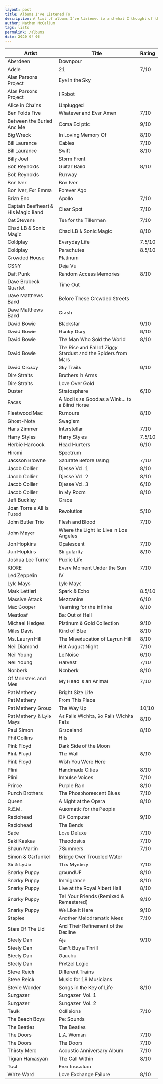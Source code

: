 ```yaml
---
layout: post
title: Albums I've Listened To
description: A list of albums I've listened to and what I thought of them.
author: Nathan McCallum
tags: lists
permalink: /albums
date: 2020-04-06
---
```


| Artist | Title | Rating |
| ------ | ----- | ------ |
| Aberdeen | Downpour |
| Adele | 21 | 7/10 |
| Alan Parsons Project | Eye in the Sky |
| Alan Parsons Project | I Robot |
| Alice in Chains | Unplugged |
| Ben Folds Five | Whatever and Ever Amen | 7/10 |
| Between the Buried And Me | Coma Ecliptic | 9/10 |
| Big Wreck | In Loving Memory Of | 8/10 |
| Bill Laurance | Cables | 7/10 |
| Bill Laurance | Swift | 8/10 |
| Billy Joel | Storm Front |
| Bob Reynolds | Guitar Band | 8/10 |
| Bob Reynolds | Runway |
| Bon Iver | Bon Iver |
| Bon Iver, For Emma | Forever Ago |
| Brian Eno | Apollo | 7/10 |
| Captain Beefheart & His Magic Band | Clear Spot | 7/10 |
| Cat Stevans | Tea for the Tillerman | 7/10 |
| Chad LB & Sonic Magic | Chad LB & Sonic Magic | 8/10 |
| Coldplay | Everyday Life | 7.5/10 |
| Coldplay | Parachutes | 8.5/10 |
| Crowded House | Platinum |
| CSNY | Deja Vu |
| Daft Punk | Random Access Memories | 8/10 |
| Dave Brubeck Quartet | Time Out |
| Dave Matthews Band | Before These Crowded Streets |
| Dave Matthews Band | Crash |
| David Bowie | Blackstar | 9/10 |
| David Bowie | Hunky Dory | 8/10 |
| David Bowie | The Man Who Sold the World | 8/10 |
| David Bowie | The Rise and Fall of Ziggy Stardust and the Spiders from Mars |
| David Crosby | Sky Trails | 8/10 |
| Dire Straits | Brothers in Arms |
| Dire Straits | Love Over Gold |
| Duster | Stratosphere | 6/10 |
| Faces | A Nod is as Good as a Wink... to a Blind Horse |
| Fleetwood Mac | Rumours | 8/10 |
| Ghost-Note | Swagism |
| Hans Zimmer | Interstellar | 7/10 |
| Harry Styles | Harry Styles | 7.5/10 |
| Herbie Hancock | Head Hunters | 6/10 |
| Hiromi | Spectrum |
| Jackson Browne | Saturate Before Using | 7/10 |
| Jacob Collier | Djesse Vol. 1 | 8/10 |
| Jacob Collier | Djesse Vol. 2 | 8/10 |
| Jacob Collier | Djesse Vol. 3 | 6/10 |
| Jacob Collier | In My Room | 8/10 |
| Jeff Buckley | Grace |
| Joan Torre's All Is Fused | Revolution | 5/10 |
| John Butler Trio | Flesh and Blood | 7/10 |
| John Mayer | Where the Light Is: Live in Los Angeles |
| Jon Hopkins | Opalescent | 7/10 |
| Jon Hopkins | Singularity | 8/10 |
| Joshua Lee Turner | Public Life |
| KIORE | Every Moment Under the Sun | 7/10 |
| Led Zeppelin | IV |
| Lyle Mays | Lyle Mays |
| Mark Lettieri | Spark & Echo | 8.5/10
| Massive Attack | Mezzanine | 6/10 |
| Max Cooper | Yearning for the Infinite | 8/10 |
| Meatloaf | Bat Out of Hell |
| Michael Hedges | Platinum & Gold Collection | 9/10 |
| Miles Davis | Kind of Blue | 8/10 |
| Ms. Lauryn Hill | The Miseducation of Layrun Hill | 8/10 |
| Neil Diamond | Hot August Night | 7/10 |
| Neil Young | [Le Noise](/albums/le-noise) | 6/10 |
| Neil Young | Harvest | 7/10 |
| Nonberk | Nonberk | 8/10 |
| Of Monsters and Men | My Head is an Animal | 7/10 |
| Pat Metheny | Bright Size Life |
| Pat Metheny | From This Place |
| Pat Metheny Group | The Way Up | 10/10 |
| Pat Metheny & Lyle Mays | As Falls Wichita, So Falls Wichita Falls | 8/10 |
| Paul Simon | Graceland | 8/10 |
| Phil Collins | Hits |
| Pink Floyd | Dark Side of the Moon |
| Pink Floyd | The Wall | 8/10 |
| Pink Floyd | Wish You Were Here |
| Plini | Handmade Cities | 8/10 |
| Plini | Impulse Voices | 7/10 |
| Prince | Purple Rain | 8/10 |
| Punch Brothers | The Phosphorescent Blues | 7/10 |
| Queen | A Night at the Opera | 8/10 |
| R.E.M. | Automatic for the People |
| Radiohead | OK Computer | 9/10 |
| Radiohead | The Bends |
| Sade | Love Deluxe | 7/10 |
| Saki Kaskas | Theodosius | 7/10 |
| Shaun Martin | 7Summers | 7/10 |
| Simon & Garfunkel | Bridge Over Troubled Water |
| Sir & Lydia | This Mystery | 7/10 |
| Snarky Puppy | groundUP | 8/10 |
| Snarky Puppy | Immigrance | 8/10 |
| Snarky Puppy | Live at the Royal Albert Hall | 8/10 |
| Snarky Puppy | Tell Your Friends (Remixed & Remastered) | 8/10 |
| Snarky Puppy | We Like it Here | 9/10 |
| Staples | Another Melodramatic Mess | 7/10 |
| Stars Of The Lid | And Their Refinement of the Decline |
| Steely Dan | Aja | 9/10 |
| Steely Dan | Can't Buy a Thrill |
| Steely Dan | Gaucho |
| Steely Dan | Pretzel Logic |
| Steve Reich | Different Trains |
| Steve Reich | Music for 18 Musicians |
| Stevie Wonder | Songs in the Key of Life | 8/10 |
| Sungazer | Sungazer, Vol. 1 |
| Sungazer | Sungazer, Vol. 2 |
| Taulk | Collisions | 7/10 |
| The Beach Boys | Pet Sounds |
| The Beatles | The Beatles |
| The Doors | L.A. Woman | 7/10 |
| The Doors | The Doors | 7/10 |
| Thirsty Merc | Acoustic Anniversary Album | 7/10 |
| Tigran Hamasyan | The Call Within | 8/10 |
| Tool | Fear Inoculum |
| White Ward | Love Exchange Failure | 8/10 |
